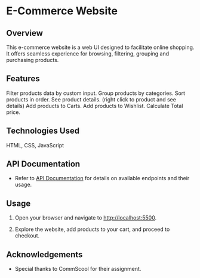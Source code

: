 # E-Commerce Website

## Overview

This e-commerce website is a web UI designed to facilitate online shopping. It offers seamless experience for browsing, filtering, grouping and purchasing products.

## Features

Filter products data by custom input.
Group products by categories.
Sort products in order.
See product details. (right click to product and see details)
Add products to Carts.
Add products to Wishlist.
Calculate Total price.

## Technologies Used

HTML, CSS, JavaScript

## API Documentation

- Refer to [API Documentation](api-docs/README.md) for details on available endpoints and their usage.

## Usage

1. Open your browser and navigate to [http://localhost:5500](http://localhost:5500).

2. Explore the website, add products to your cart, and proceed to checkout.

## Acknowledgements

- Special thanks to CommScool for their assignment.
